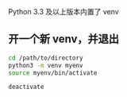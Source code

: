 
Python 3.3 及以上版本内置了 venv

## 开一个新 venv，并退出

```bash
cd /path/to/directory
python3 -m venv myenv
source myenv/bin/activate

deactivate
```